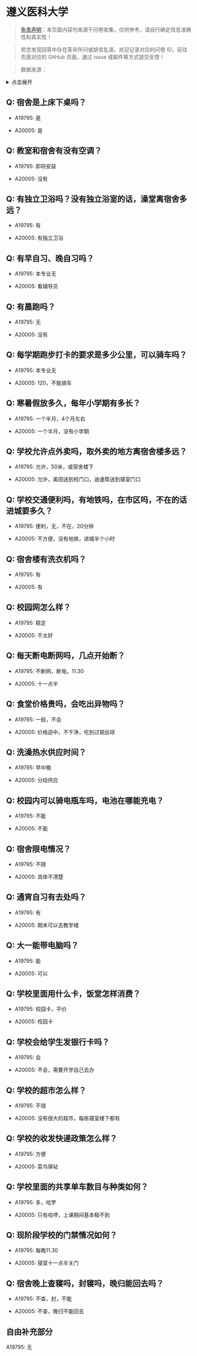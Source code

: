 # 遵义医科大学

> [免责声明](https://colleges.chat/#_3)：本页面内容均来源于问卷收集，仅供参考，请自行确定信息准确性和真实性！

> 若您发现回答中存在答非所问或胡言乱语，欢迎记录对应的问卷 ID，前往页面对应的 GitHub 页面，通过 issue 或邮件等方式提交反馈！

> 数据来源：

<details><summary>点击展开</summary>
<ul>
<li>A19795: 匿名 (2023 年 06 月)</li>
<li>A20005: 匿名 (2023 年 06 月)</li>
</ul>
</details>

## Q: 宿舍是上床下桌吗？

- A19795: 是

- A20005: 是

## Q: 教室和宿舍有没有空调？

- A19795: 即将安装

- A20005: 没有

## Q: 有独立卫浴吗？没有独立浴室的话，澡堂离宿舍多远？

- A19795: 有

- A20005: 有独立卫浴

## Q: 有早自习、晚自习吗？

- A19795: 本专业无

- A20005: 看辅导员

## Q: 有晨跑吗？

- A19795: 无

- A20005: 没有

## Q: 每学期跑步打卡的要求是多少公里，可以骑车吗？

- A19795: 本专业无

- A20005: 120，不能骑车

## Q: 寒暑假放多久，每年小学期有多长？

- A19795: 一个半月，4个月左右

- A20005: 一个半月，没有小学期

## Q: 学校允许点外卖吗，取外卖的地方离宿舍楼多远？

- A19795: 允许，50米，或宿舍楼下

- A20005: 允许，美团送到校门口，迪速帮送到寝室门口

## Q: 学校交通便利吗，有地铁吗，在市区吗，不在的话进城要多久？

- A19795: 便利，无，不在，20分钟

- A20005: 不方便，没有地铁，进城半个小时

## Q: 宿舍楼有洗衣机吗？

- A19795: 有

- A20005: 有

## Q: 校园网怎么样？

- A19795: 稳定

- A20005: 不太好

## Q: 每天断电断网吗，几点开始断？

- A19795: 不断网，断电，11.30

- A20005: 十一点半

## Q: 食堂价格贵吗，会吃出异物吗？

- A19795: 一般，不会

- A20005: 价格适中，不干净，吃到过钢丝球

## Q: 洗澡热水供应时间？

- A19795: 早中晚

- A20005: 分段供应

## Q: 校园内可以骑电瓶车吗，电池在哪能充电？

- A19795: 不能

- A20005: 不能

## Q: 宿舍限电情况？

- A19795: 不限

- A20005: 具体不清楚

## Q: 通宵自习有去处吗？

- A19795: 有

- A20005: 期末可以去教学楼

## Q: 大一能带电脑吗？

- A19795: 能

- A20005: 可以

## Q: 学校里面用什么卡，饭堂怎样消费？

- A19795: 校园卡，平价

- A20005: 校园卡

## Q: 学校会给学生发银行卡吗？

- A19795: 会

- A20005: 不会，需要开学自己去办

## Q: 学校的超市怎么样？

- A19795: 不错

- A20005: 没有很大的超市，每栋寝室楼下都有

## Q: 学校的收发快递政策怎么样？

- A19795: 方便

- A20005: 菜鸟驿站

## Q: 学校里面的共享单车数目与种类如何？

- A19795: 多，哈罗

- A20005: 只有哈啰，上课期间基本租不到

## Q: 现阶段学校的门禁情况如何？

- A19795: 每晚11.30

- A20005: 寝室十一点半关门

## Q: 宿舍晚上查寝吗，封寝吗，晚归能回去吗？

- A19795: 不查，封，不能

- A20005: 不查，晚归不能回去

## 自由补充部分

A19795: 无